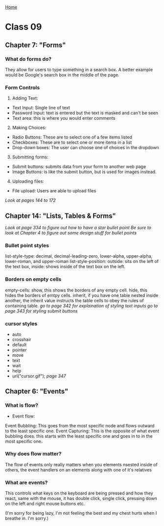 [Home](README.md)

# Class 09
## Chapter 7: "Forms"
### What do forms do?
They allow for users to type something in a search box. A better example would be Google's search box in the middle of the page.
### Form Controls
1. Adding Text:
- Text Input: Single line of text
- Password Input: text is entered but the text is masked and can't be seen
- Text area: this is where you would enter comments
2. Making Choices:
- Radio Buttons: These are to select one of a few items listed 
- Checkboxes: These are to select one or more items in a list
- Drop-down boxes: The user can choose one of choices in the dropdown
3. Submitting forms:
- Submit buttons: submits data from your form to another web page
- Image Buttons: is like the submit button, but is used for images instead.
4. Uploading files:
- File upload: Users are able to upload files

*Look at pages 144 to 172*

## Chapter 14: "Lists, Tables & Forms"
*Look at page 334 to figure out how to have a star bullet point*
*Be sure to look at Chapter 4 to figure out some design stuff for bullet points*
### Bullet point styles
list-style-type: decimal, decimal-leading-zero, lower-alpha, upper-alpha, lower-roman, and upper-roman
list-style-position: outside: sits on the left of the text box, inside: shows inside of the text box on the left.

### Borders on empty cells
empty-cells: show, this shows the borders of any empty cell. hide, this hides the borders of emtpy cells. inherit, if you have one table nested inside another, the inherit value instructs the table cells to obey the rules of containing table.
*go to page 342 for explaination of styling text inputs*
*go to page 343 for styling submit buttons*
### cursor styles
- auto
- crosshair
- default
- pointer
- move
- text
- wait
- help
- url("cursor.gif");
*page 347*





## Chapter 6: "Events"
### What is flow?
- Event flow: 

Event Bubbling: This goes from the most specific node and flows outward to the least specific one. 
Event Capturing: This is the opposite of what event bubbling does. this starts with the least specific one and goes in to in the most specific one.

### Why does flow matter?
The flow of events only really matters when you elements nsested inside of others, the event handlers on an elements along with one of it's relatives

### What are events?
This controls what keys on the keyboard are being pressed and how they react, same with the mouse, it has double click, single click, pressing down on the left and right mouse buttons etc.

(I'm sorry for being lazy, I'm not feeling the best and my chest hurts when I breathe in. I'm sorry.)
